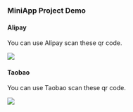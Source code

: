 ### MiniApp Project Demo

#### Alipay

You can use Alipay scan these qr code.

<img src="https://img.alicdn.com/tfs/TB1V.OkuxD1gK0jSZFsXXbldVXa-884-398.png" />

#### Taobao

You can use Taobao scan these qr code.

<img src="https://img.alicdn.com/tfs/TB1fdyquAT2gK0jSZFkXXcIQFXa-184-204.png" />
